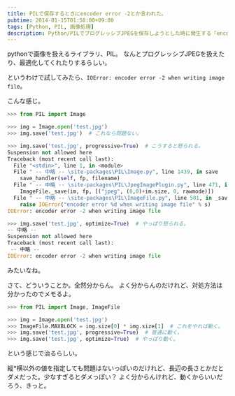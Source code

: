 ```yaml
---
title: PILで保存するときにencoder error -2とか言われた。
pubtime: 2014-01-15T01:58:00+09:00
tags: [Python, PIL, 画像処理]
description: Python/PILでプログレッシブJPEGを保存しようとした時に発生する「encoder error -2 when writing image file」というエラーへの対処方法です。
---
```


pythonで画像を扱えるライブラリ、PIL。
なんとプログレッシブJPEGを扱えたり、最適化してくれたりするらしい。

というわけで試してみたら、`IOError: encoder error -2 when writing image file`。

こんな感じ。
``` python
>>> from PIL import Image

>>> img = Image.open('test.jpg')
>>> img.save('test.jpg')  # これなら問題ない。

>>> img.save('test.jpg', progressive=True)  # こうすると怒られる。
Suspension not allowed here
Traceback (most recent call last):
  File "<stdin>", line 1, in <module>
  File " -- 中略 -- \site-packages\PIL\Image.py", line 1439, in save
    save_handler(self, fp, filename)
  File " -- 中略 -- \site-packages\PIL\JpegImagePlugin.py", line 471, in _save
    ImageFile._save(im, fp, [("jpeg", (0,0)+im.size, 0, rawmode)])
  File " -- 中略 -- \site-packages\PIL\ImageFile.py", line 501, in _save
    raise IOError("encoder error %d when writing image file" % s)
IOError: encoder error -2 when writing image file

>>> img.save('test.jpg', optimize=True)  # やっぱり怒られる。
-- 中略 --
Suspension not allowed here
Traceback (most recent call last):
 -- 中略 --
IOError: encoder error -2 when writing image file
```
みたいなね。

さて、どういうことか。全然分からん。
よく分からんのだけれど、対処方法は分かったのでメモるよ。

``` python
>>> from PIL import Image, ImageFile

>>> img = Image.open('test.jpg')
>>> ImageFile.MAXBLOCK = img.size[0] * img.size[1]  # これをやれば動く。
>>> img.save('test.jpg', progressive=True)  # 普通に動く。
>>> img.save('test.jpg', optimize=True)  # やっぱり動く。
```
という感じで治るらしい。

縦\*横以外の値を指定しても問題はないっぽいのだけれど、長辺の長さとかだとダメだった。少なすぎるとダメっぽい？
よく分からんけれど、動くからいいだろう、きっと。
